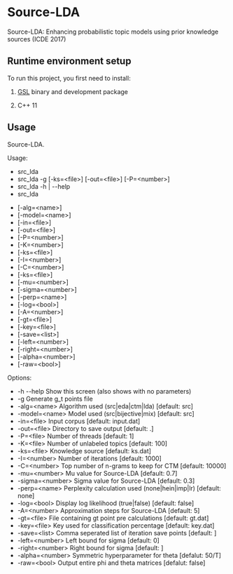 Source-LDA
============

Source-LDA: Enhancing probabilistic topic models using prior knowledge sources (ICDE 2017)

## Runtime environment setup

To run this project, you first need to install:

1. [GSL](https://www.gnu.org/software/gsl/) binary and development package

2. C++ 11

## Usage

Source-LDA.

Usage:

* src_lda 
* src_lda -g [-ks=\<file>] [-out=\<file>] [-P=\<number>]
* src_lda -h | --help
* src_lda 
 + [-alg=\<name>]
 + [-model=\<name>]
 + [-in=\<file>]
 + [-out=\<file>]
 + [-P=\<number>]
 + [-K=\<number>]
 + [-ks=\<file>]
 + [-I=\<number>]
 + [-C=\<number>]
 + [-ks=\<file>]
 + [-mu=\<number>]
 + [-sigma=\<number>]
 + [-perp=\<name>]
 + [-log=\<bool>]
 + [-A=\<number>]
 + [-gt=\<file>]
 + [-key=\<file>]
 + [-save=\<list>]
 + [-left=\<number>]
 + [-right=\<number>]
 + [-alpha=\<number>]
 + [-raw=\<bool>]
	
Options:

* -h --help Show this screen (also shows with no parameters)
* -g Generate g_t points file
* -alg=\<name> Algorithm used (src|eda|ctm|lda) [default: src]
* -model=\<name>	Model used (src|bijective|mix) [default: src]
* -in=\<file> Input corpus [default: input.dat]
* -out=\<file> Directory to save output [default: .]
* -P=\<file> Number of threads [default: 1]
* -K=\<file> Number of unlabeled topics [default: 100]
* -ks=\<file> Knowledge source [default: ks.dat]
* -I=\<number> Number of iterations [default: 1000]
* -C=\<number> Top number of n-grams to keep for CTM [default: 10000]
* -mu=\<number>	Mu value for Source-LDA							[default: 0.7]
* -sigma=\<number> Sigma value for Source-LDA [default: 0.3]
* -perp=\<name>	Perplexity calculation used (none|hein|imp|lr) [default: none]
* -log=\<bool> Display log likelihood (true|false) [default: false]
* -A=\<number> Approximation steps for Source-LDA				[default: 5]
* -gt=\<file> File containing gt point pre calculations [default: gt.dat]
* -key=\<file> Key used for classification percentage [default: key.dat]
* -save=\<list> Comma seperated list of iteration save points [default: ]
* -left=\<number> Left bound for sigma [default: 0]
* -right=\<number> Right bound for sigma [default: ]
* -alpha=\<number> Symmetric hyperparameter for theta [defalut: 50/T]
* -raw=\<bool> Output entire phi and theta matrices [defalut: false]